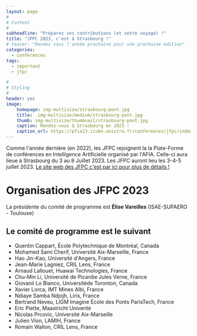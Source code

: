 ```yaml
---
layout: page
#
# Content
#
subheadline: "Préparez vos contributions (et votre voyage) !"
title: "JFPC 2023, c'est à Strasbourg !"
# teaser: "Rendez vous l'année prochaine pour une prochaine édition"
categories:
  - conferences
tags:
  - important
  - jfpc

#
# Styling
#
header: yes
image:
    homepage: img-multisize/strasbourg-pont.jpg
    title:  img-multisize/medium/strasbourg-pont.jpg
    thumb: img-multisize/thumbnail/strasbourg-pont.jpg
    caption: Rendez-vous à Strasbourg en 2023 ! 
    caption_url: https://pfia23.icube.unistra.fr/conferences/jfpc/index.html
---
```


Comme l'année dernière (en 2022), les JFPC rejoignent la  la Plate-Forme de conférences en Intelligence Artificielle organisé par l'AFIA. Celle-ci aura lieue à Strasbourg du 3 au 8 Juillet 2023. Les JFPC auront lieu les 3-4-5 juillet 2023. [Le site web des JFPC c'est par ici pour plus de détails !](https://pfia23.icube.unistra.fr/conferences/jfpc/index.html)


# Organisation des JFPC 2023

La présidente du comité de programme est **Élise Vareilles** (ISAE-SUPAERO - Toulouse)


## Le comité de programme est le suivant

- Quentin Cappart, École Polytechnique de Montréal, Canada
- Mohamed Sami Cherif, Université Aix-Marseille, France
- Hao Jin-Kao, Université d'Angers, France
- Jean-Marie Lagniez, CRIL Lens, France
- Arnaud Lallouet, Huawai Technologies, France
- Chu-Min Li, Université de Picardie Jules Verne, France
- Giovanii Lo Bianco, Universitéde Toronton, Canada
- Xavier Lorca, IMT Mines Albi, France
- Ndiaye Samba Ndjojh, Liris, France
- Bertrand Neveu, LIGM Imagine École des Ponts ParisTech, France
- Eric Piette, Maastricht Univerité
- Nicolas Prcovic, Université Aix-Marseille
- Julien Vion, LAMIH, France
- Romain Wallon, CRIL Lens, France
